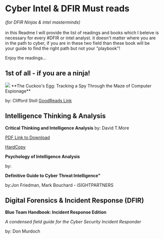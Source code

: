 # Cyber Intel & DFIR Must reads 
*(for DFIR Ninjas & intel masterminds)*
<br></br>
in this Readme I will provide the list of readings and books which I
beleive is necessary for every #DFIR or intel analyst. it doesn't
matter where you are in the path to cyber, if you are in these two
field than these book will be your guide to find the right path but
not your "playbook"! 

Enjoy the readings...

## 1st of all - if you are a ninja! ##
<img src ="https://images-na.ssl-images-amazon.com/images/I/51FvGO6fPKL._SY346_.jpg"/>
**The Cuckoo's Egg: Tracking a Spy Through the Maze of Computer Espionage**

by: Clifford Stoll
[GoodReads Link](http://www.goodreads.com/book/show/18154.The_Cuckoo_s_Egg)


## Intelligence Thinking & Analysis ##
**Critical Thinking and Intelligence Analysis**
by: David T.More

[PDF Link to Download](http://www.au.af.mil/au/awc/awcgate/dia/ndic_moore_crit_analysis_hires.pdf)

[HardCopy](https://www.amazon.co.uk/Critical-Thinking-Intelligence-Analysis-David/dp/1523823003)


**Psychology of Intelligence Analysis**

by:


**Definitive Guide to Cyber Threat Intelligence"**

by:Jon Friedman, Mark Bouchard - iSIGHTPARTNERS


## Digital Forensics & Incident Response (DFIR) ##
**Blue Team Handbook: Incident Response Edition**

*A condensed field guide for the Cyber Security Incident Responder* 

by: Don Murdoch

